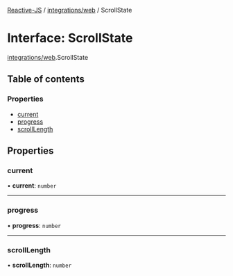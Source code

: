 [Reactive-JS](../README.md) / [integrations/web](../modules/integrations_web.md) / ScrollState

# Interface: ScrollState

[integrations/web](../modules/integrations_web.md).ScrollState

## Table of contents

### Properties

- [current](integrations_web.ScrollState.md#current)
- [progress](integrations_web.ScrollState.md#progress)
- [scrollLength](integrations_web.ScrollState.md#scrolllength)

## Properties

### current

• **current**: `number`

___

### progress

• **progress**: `number`

___

### scrollLength

• **scrollLength**: `number`
